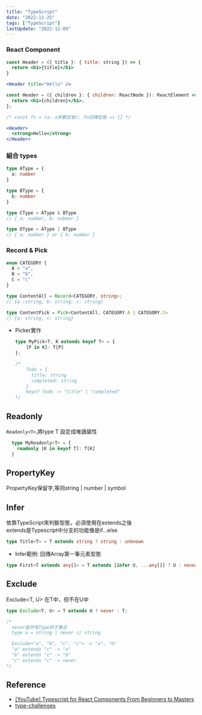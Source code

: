 ```yaml
---
title: "TypeScript"
date: "2022-11-25"
tags: ["TypeScript"]
lastUpdate: "2022-12-09"
---
```


### React Component

```jsx
const Header = ({ title }: { title: string }) => {
  return <h1>{title}</h1>
}

<Header title="Hello" />
```

```jsx
const Header = ({ children }: { children: ReactNode }): ReactElement => {
  return <h1>{children}</h1>;
};

/* const fn = (a: a參數型態): fn回傳型態 => {} */

<Header>
  <strong>Hello</strong>
</Header>
```

### 組合 types
```ts
type AType = {
  a: number
}

type BType = {
  b: number
}

type CType = AType & BType
// { a: number, b: nubmer } 

type DType = AType | BType
// { a: number } or { b: number }
```
### Record & Pick
```ts
enum CATEGORY {
  A = "a",
  B = "b",
  C = "c"
}

type ContentAll = Record<CATEGORY, string>;
// {a :string, b: string, c: string}

type ContentPick = Pick<ContentAll, CATEGORY.A | CATEGORY.C>
// {a: string, c: string}
```

* Picker實作
  ```ts
  type MyPick<T, K extends keyof T> = { 
      [P in K]: T[P] 
  };

  /*
      Todo = {
        title: string
        completed: string
      }
      keyof Todo -> "title" | "completed"
  */
  ```

## Readonly
`Readonly<T>`,將type T 設定成唯讀屬性
```ts
  type MyReadonly<T> = {
    readonly [K in keyof T]: T[K]
  }
```

## PropertyKey
PropertyKey保留字,等同string | number | symbol

## Infer
依靠TypeScript來判斷型態，必須使用在extends之後\
extends是Typescript中分支的功能像是if...else
```ts
type Title<T> = T extends string ? string : unknown 
```


* Infer範例: 回傳Array第一筆元素型態
```ts
type First<T extends any[]> = T extends [infer U, ...any[]] ? U : never;
```

## Exclude
Exclude<T, U> 在T中，但不在U中
```ts
type Exclude<T, U> = T extends U ? never : T;

/*
  never是所有Type的子集合
  type a = string | never // string

  Exclude<"a", "b", "c", "c"> -> "a", "b"
  "a" extends "c" -> "a"
  "b" extends "c" -> "b"
  "c" extends "c" -> never
*/
```


## Reference

- [[YouTube] Typescript for React Components From Beginners to Masters](https://www.youtube.com/watch?v=z8lDwLKthr8&list=WL&index=1)
- [type-challenges](https://github.com/type-challenges/type-challenges)